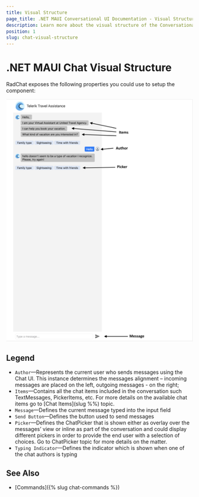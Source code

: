 ```yaml
---
title: Visual Structure
page_title: .NET MAUI Conversational UI Documentation - Visual Structure
description: Learn more about the visual structure of the Conversational UI
position: 1
slug: chat-visual-structure
---
```


# .NET MAUI Chat Visual Structure

RadChat exposes the following properties you could use to setup the component:

![.NET MAUI Chat Visual Structure](images/chat-visualstructure.png)

## Legend

- `Author`&mdash;Represents the current user who sends messages using the Chat UI. This instance determines the messages alignment – incoming messages are placed on the left, outgoing messages - on the right;
- `Items`&mdash;Contains all the chat items included in the conversation such TextMessages, PickerItems, etc. For more details on the available chat items go to [Chat Items](slug %%) topic.
- `Message`&mdash;Defines the current message typed into the input field
- `Send Button`&mdash;Defines the button used to send messages
- `Picker`&mdash;Defines the ChatPicker that is shown either as overlay over the messages’ view or inline as part of the conversation and could display different pickers in order to provide the end user with a selection of choices. Go to ChatPicker topic for more details on the matter.
- `Typing Indicator`&mdash;Defines the indicator which is shown when one of the chat authors is typing

## See Also

- [Commands]({% slug chat-commands %})
